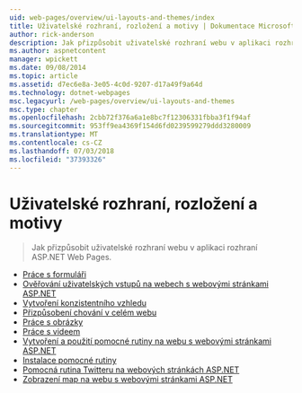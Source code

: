 ```yaml
---
uid: web-pages/overview/ui-layouts-and-themes/index
title: Uživatelské rozhraní, rozložení a motivy | Dokumentace Microsoftu
author: rick-anderson
description: Jak přizpůsobit uživatelské rozhraní webu v aplikaci rozhraní ASP.NET Web Pages.
ms.author: aspnetcontent
manager: wpickett
ms.date: 09/08/2014
ms.topic: article
ms.assetid: d7ec6e8a-3e05-4c0d-9207-d17a49f9a64d
ms.technology: dotnet-webpages
msc.legacyurl: /web-pages/overview/ui-layouts-and-themes
msc.type: chapter
ms.openlocfilehash: 2cbb72f376a6a1e8bc7f12306331fbba3f1f94af
ms.sourcegitcommit: 953ff9ea4369f154d6fd0239599279ddd3280009
ms.translationtype: MT
ms.contentlocale: cs-CZ
ms.lasthandoff: 07/03/2018
ms.locfileid: "37393326"
---
```

<a name="ui-layouts-and-themes"></a>Uživatelské rozhraní, rozložení a motivy
====================
> Jak přizpůsobit uživatelské rozhraní webu v aplikaci rozhraní ASP.NET Web Pages.


- [Práce s formuláři](4-working-with-forms.md)
- [Ověřování uživatelských vstupů na webech s webovými stránkami ASP.NET](validating-user-input-in-aspnet-web-pages-sites.md)
- [Vytvoření konzistentního vzhledu](3-creating-a-consistent-look.md)
- [Přizpůsobení chování v celém webu](18-customizing-site-wide-behavior.md)
- [Práce s obrázky](9-working-with-images.md)
- [Práce s videem](10-working-with-video.md)
- [Vytvoření a použití pomocné rutiny na webu s webovými stránkami ASP.NET](creating-and-using-a-helper-in-an-aspnet-web-pages-site.md)
- [Instalace pomocné rutiny](installing-helpers.md)
- [Pomocná rutina Twitteru na webových stránkách ASP.NET](twitter-helper.md)
- [Zobrazení map na webu s webovými stránkami ASP.NET](displaying-maps-in-an-aspnet-web-pages-site.md)
